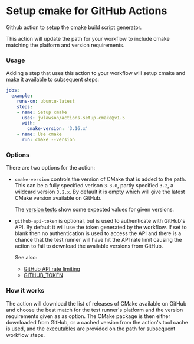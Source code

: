 # Setup cmake for GitHub Actions

Github action to setup the cmake build script generator.

This action will update the path for your workflow to include cmake
matching the platform and version requirements.

### Usage

Adding a step that uses this action to your workflow will setup cmake
and make it available to subsequent steps:

```yaml
jobs:
  example:
    runs-on: ubuntu-latest
    steps:
    - name: Setup cmake
      uses: jwlawson/actions-setup-cmake@v1.5
      with:
        cmake-version: '3.16.x'
    - name: Use cmake
      run: cmake --version
```

### Options

There are two options for the action:

* `cmake-version` controls the version of CMake that is added to the path. This
  can be a fully specified verison `3.3.0`, partly specified `3.2`, a wildcard
  version `3.2.x`. By default it is empty which will give the latest CMake
  version available on GitHub.

  The [version tests] show some expected values for given versions.

* `github-api-token` is optional, but is used to authenticate with GitHub's
  API. By default it will use the token generated by the workflow. If set to
  blank then no authentication is used to access the API and there is a chance
  that the test runner will have hit the API rate limit causing the action to
  fail to download the available versions from GitHub.

  See also:
   - [GitHub API rate limiting]
   - [GITHUB_TOKEN]


### How it works

The action will download the list of releases of CMake available on GitHub and
choose the best match for the test runner's platform and the version
requirements given as as option. The CMake package is then either downloaded
from GitHub, or a cached version from the action's tool cache is used, and the
executables are provided on the path for subsequent workflow steps.


[version tests]: ./__tests__/version.test.ts
[GitHub API rate limiting]: https://developer.github.com/v3/#rate-limiting
[GITHUB_TOKEN]: https://help.github.com/en/actions/automating-your-workflow-with-github-actions/authenticating-with-the-github_token#about-the-github_token-secret


